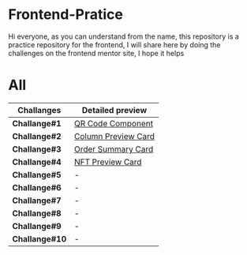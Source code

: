 # Frontend-Pratice

Hi everyone, as you can understand from the name, this repository is a practice repository for the frontend, I will share here by doing the challenges on the frontend mentor site, I hope it helps

# All 

|Challanges               |Detailed preview                         |
|----------------|-----------------------------|
|**Challange#1** |[QR Code Component](https://frontend-challange-chefberke.netlify.app/challange-1/)|
|**Challange#2** |[Column Preview Card](https://frontend-challange-chefberke.netlify.app/challange-2/)|
|**Challange#3** |[Order Summary Card](https://frontend-challange-chefberke.netlify.app/challange-3/)|
|**Challange#4** |[NFT Preview Card](https://frontend-challange-chefberke.netlify.app/challange-4/)|
|**Challange#5** |-[](https://frontend-challange-1.vercel.app/)|
|**Challange#6** |-[](https://frontend-challange-1.vercel.app/)|
|**Challange#7** |-[](https://frontend-challange-1.vercel.app/)|
|**Challange#8** |-[](https://frontend-challange-1.vercel.app/)|
|**Challange#9** |-[](https://frontend-challange-1.vercel.app/)|
|**Challange#10** |-[](https://frontend-challange-1.vercel.app/)|